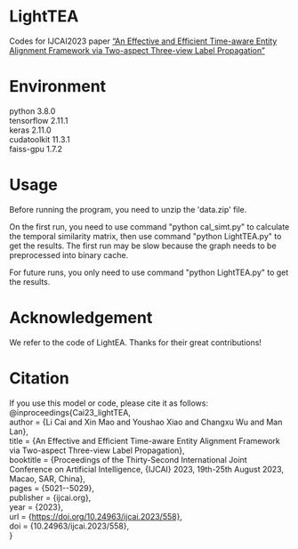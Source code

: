 # LightTEA
Codes for IJCAI2023 paper [“An Effective and Efficient Time-aware Entity Alignment Framework via Two-aspect Three-view Label Propagation”](https://www.ijcai.org/proceedings/2023/0558.pdf)

# Environment
python                    3.8.0   
tensorflow       2.11.1  
keras                       2.11.0  
cudatoolkit             11.3.1  
faiss-gpu                1.7.2  

# Usage
Before running the program, you need to unzip the 'data.zip' file.  

On the first run,  you need to use command "python cal_simt.py" to calculate the temporal similarity matrix, then use command "python LightTEA.py" to get the results. The first run may be slow because the graph needs to be preprocessed into binary cache.

For future runs, you only need to use command "python LightTEA.py" to get the results.

# Acknowledgement
We refer to the code of LightEA. Thanks for their great contributions!

# Citation
If you use this model or code, please cite it as follows:  
@inproceedings{Cai23_lightTEA,  
  author       = {Li Cai and
                  Xin Mao and
                  Youshao Xiao and
                  Changxu Wu and
                  Man Lan},  
  title        = {An Effective and Efficient Time-aware Entity Alignment Framework via
                  Two-aspect Three-view Label Propagation},  
  booktitle    = {Proceedings of the Thirty-Second International Joint Conference on
                  Artificial Intelligence, {IJCAI} 2023, 19th-25th August 2023, Macao,
                  SAR, China},  
  pages        = {5021--5029},  
  publisher    = {ijcai.org},  
  year         = {2023},  
  url          = {https://doi.org/10.24963/ijcai.2023/558},  
  doi          = {10.24963/ijcai.2023/558},  
}
